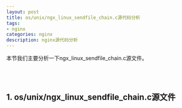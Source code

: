 ```yaml
---
layout: post
title: os/unix/ngx_linux_sendfile_chain.c源代码分析
tags:
- nginx
categories: nginx
description: nginx源代码分析
---
```




本节我们主要分析一下ngx_linux_sendfile_chain.c源文件。

<!-- more -->


<br />
<br />


## 1. os/unix/ngx_linux_sendfile_chain.c源文件










<br />
<br />
<br />

